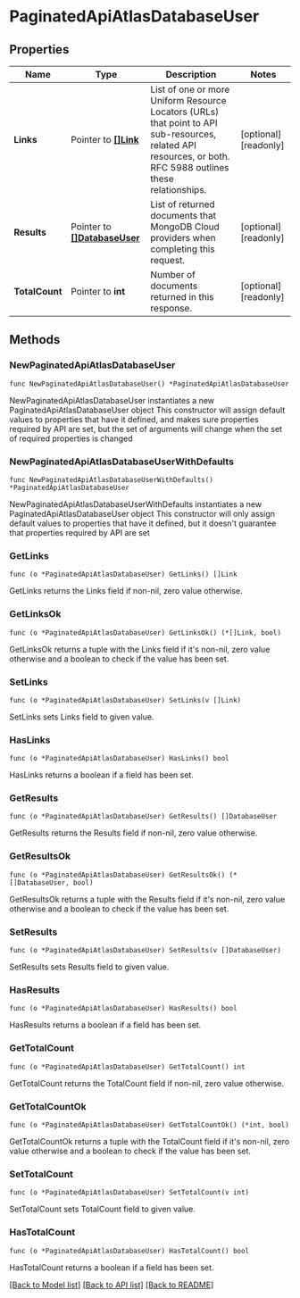 # PaginatedApiAtlasDatabaseUser

## Properties

Name | Type | Description | Notes
------------ | ------------- | ------------- | -------------
**Links** | Pointer to [**[]Link**](Link.md) | List of one or more Uniform Resource Locators (URLs) that point to API sub-resources, related API resources, or both. RFC 5988 outlines these relationships. | [optional] [readonly] 
**Results** | Pointer to [**[]DatabaseUser**](DatabaseUser.md) | List of returned documents that MongoDB Cloud providers when completing this request. | [optional] [readonly] 
**TotalCount** | Pointer to **int** | Number of documents returned in this response. | [optional] [readonly] 

## Methods

### NewPaginatedApiAtlasDatabaseUser

`func NewPaginatedApiAtlasDatabaseUser() *PaginatedApiAtlasDatabaseUser`

NewPaginatedApiAtlasDatabaseUser instantiates a new PaginatedApiAtlasDatabaseUser object
This constructor will assign default values to properties that have it defined,
and makes sure properties required by API are set, but the set of arguments
will change when the set of required properties is changed

### NewPaginatedApiAtlasDatabaseUserWithDefaults

`func NewPaginatedApiAtlasDatabaseUserWithDefaults() *PaginatedApiAtlasDatabaseUser`

NewPaginatedApiAtlasDatabaseUserWithDefaults instantiates a new PaginatedApiAtlasDatabaseUser object
This constructor will only assign default values to properties that have it defined,
but it doesn't guarantee that properties required by API are set

### GetLinks

`func (o *PaginatedApiAtlasDatabaseUser) GetLinks() []Link`

GetLinks returns the Links field if non-nil, zero value otherwise.

### GetLinksOk

`func (o *PaginatedApiAtlasDatabaseUser) GetLinksOk() (*[]Link, bool)`

GetLinksOk returns a tuple with the Links field if it's non-nil, zero value otherwise
and a boolean to check if the value has been set.

### SetLinks

`func (o *PaginatedApiAtlasDatabaseUser) SetLinks(v []Link)`

SetLinks sets Links field to given value.

### HasLinks

`func (o *PaginatedApiAtlasDatabaseUser) HasLinks() bool`

HasLinks returns a boolean if a field has been set.

### GetResults

`func (o *PaginatedApiAtlasDatabaseUser) GetResults() []DatabaseUser`

GetResults returns the Results field if non-nil, zero value otherwise.

### GetResultsOk

`func (o *PaginatedApiAtlasDatabaseUser) GetResultsOk() (*[]DatabaseUser, bool)`

GetResultsOk returns a tuple with the Results field if it's non-nil, zero value otherwise
and a boolean to check if the value has been set.

### SetResults

`func (o *PaginatedApiAtlasDatabaseUser) SetResults(v []DatabaseUser)`

SetResults sets Results field to given value.

### HasResults

`func (o *PaginatedApiAtlasDatabaseUser) HasResults() bool`

HasResults returns a boolean if a field has been set.

### GetTotalCount

`func (o *PaginatedApiAtlasDatabaseUser) GetTotalCount() int`

GetTotalCount returns the TotalCount field if non-nil, zero value otherwise.

### GetTotalCountOk

`func (o *PaginatedApiAtlasDatabaseUser) GetTotalCountOk() (*int, bool)`

GetTotalCountOk returns a tuple with the TotalCount field if it's non-nil, zero value otherwise
and a boolean to check if the value has been set.

### SetTotalCount

`func (o *PaginatedApiAtlasDatabaseUser) SetTotalCount(v int)`

SetTotalCount sets TotalCount field to given value.

### HasTotalCount

`func (o *PaginatedApiAtlasDatabaseUser) HasTotalCount() bool`

HasTotalCount returns a boolean if a field has been set.


[[Back to Model list]](../README.md#documentation-for-models) [[Back to API list]](../README.md#documentation-for-api-endpoints) [[Back to README]](../README.md)


